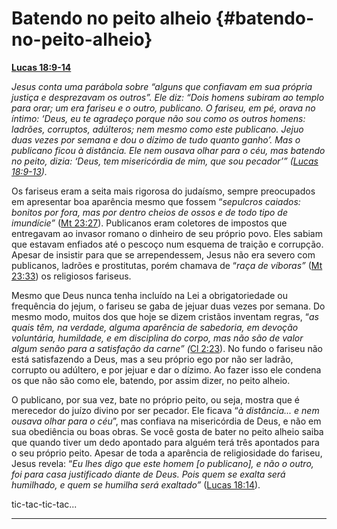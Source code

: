 # Batendo no peito alheio {#batendo-no-peito-alheio}

[**Lucas 18:9-14**](http://bibliaonline.com.br/acf/lc/18/9-14)

_Jesus conta uma parábola sobre “alguns que confiavam em sua própria justiça e desprezavam os outros”. Ele diz: “Dois homens subiram ao templo para orar; um era fariseu e o outro, publicano. O fariseu, em pé, orava no íntimo: ‘Deus, eu te agradeço porque não sou como os outros homens: ladrões, corruptos, adúlteros; nem mesmo como este publicano. Jejuo duas vezes por semana e dou o dízimo de tudo quanto ganho’. Mas o publicano ficou à distância. Ele nem ousava olhar para o céu, mas batendo no peito, dizia: ‘Deus, tem misericórdia de mim, que sou pecador’” (_[_Lucas 18:9-13_](http://bibliaonline.com.br/acf/lc/18/9-13)_)._

Os fariseus eram a seita mais rigorosa do judaísmo, sempre preocupados em apresentar boa aparência mesmo que fossem “_sepulcros caiados: bonitos por fora, mas por dentro cheios de ossos e de todo tipo de imundície”_ ([Mt 23:27](http://bibliaonline.com.br/acf/mt/23/27)). Publicanos eram coletores de impostos que entregavam ao invasor romano o dinheiro de seu próprio povo. Eles sabiam que estavam enfiados até o pescoço num esquema de traição e corrupção. Apesar de insistir para que se arrependessem, Jesus não era severo com publicanos, ladrões e prostitutas, porém chamava de “_raça de víboras”_ ([Mt 23:33](http://bibliaonline.com.br/acf/mt/23/33)) os religiosos fariseus.

Mesmo que Deus nunca tenha incluído na Lei a obrigatoriedade ou frequência do jejum, o fariseu se gaba de jejuar duas vezes por semana. Do mesmo modo, muitos dos que hoje se dizem cristãos inventam regras, “_as quais têm, na verdade, alguma aparência de sabedoria, em devoção voluntária, humildade, e em disciplina do corpo, mas não são de valor algum senão para a satisfação da carne” (_[Cl 2:23](http://bibliaonline.com.br/acf/cl/2/23)). No fundo o fariseu não está satisfazendo a Deus, mas a seu próprio ego por não ser ladrão, corrupto ou adúltero, e por jejuar e dar o dízimo. Ao fazer isso ele condena os que não são como ele, batendo, por assim dizer, no peito alheio.

O publicano, por sua vez, bate no próprio peito, ou seja, mostra que é merecedor do juízo divino por ser pecador. Ele ficava “_à distância... e nem ousava olhar para o céu_”, mas confiava na misericórdia de Deus, e não em sua obediência ou boas obras. Se você gosta de bater no peito alheio saiba que quando tiver um dedo apontado para alguém terá três apontados para o seu próprio peito. Apesar de toda a aparência de religiosidade do fariseu, Jesus revela: “_Eu lhes digo que este homem [o publicano], e não o outro, foi para casa justificado diante de Deus. Pois quem se exalta será humilhado, e quem se humilha será exaltado”_ ([Lucas 18:14](http://bibliaonline.com.br/acf/lc/18/14)).

tic-tac-tic-tac...

*****